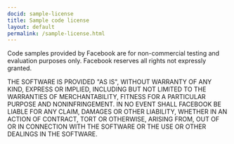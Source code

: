 ```yaml
---
docid: sample-license
title: Sample code license
layout: default
permalink: /sample-license.html
---
```


Code samples provided by Facebook are for non-commercial testing and evaluation purposes only.  Facebook reserves all rights not expressly granted.

THE SOFTWARE IS PROVIDED "AS IS", WITHOUT WARRANTY OF ANY KIND, EXPRESS OR IMPLIED, INCLUDING BUT NOT LIMITED TO THE WARRANTIES OF MERCHANTABILITY, FITNESS FOR A PARTICULAR PURPOSE AND NONINFRINGEMENT. IN NO EVENT SHALL FACEBOOK BE LIABLE FOR ANY CLAIM, DAMAGES OR OTHER LIABILITY, WHETHER IN AN ACTION OF CONTRACT, TORT OR OTHERWISE, ARISING FROM, OUT OF OR IN CONNECTION WITH THE SOFTWARE OR THE USE OR OTHER DEALINGS IN THE SOFTWARE.
